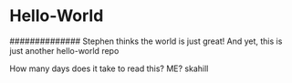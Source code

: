 # Hello-World

##############
Stephen thinks the world is just great!
And yet, this is just another hello-world repo

How many days does it take to read this? 
ME? 
skahill

